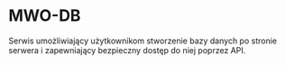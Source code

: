 # MWO-DB
Serwis umożliwiający użytkownikom stworzenie bazy danych po stronie serwera i zapewniający bezpieczny dostęp do niej poprzez API.

